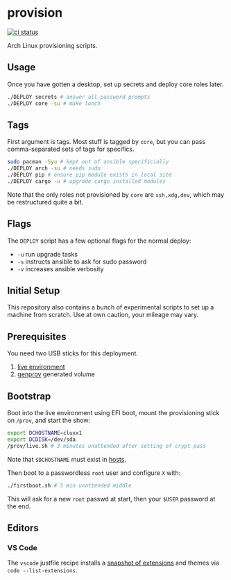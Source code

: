 # provision
[![ci status](https://github.com/clux/provision/actions/workflows/lint.yml/badge.svg)](https://github.com/clux/provision/actions/workflows/lint.yml)

Arch Linux provisioning scripts.

## Usage
Once you have gotten a desktop, set up secrets and deploy core roles later.

```sh
./DEPLOY secrets # answer all password prompts
./DEPLOY core -su # make lunch
```

## Tags
First argument is tags. Most stuff is tagged by `core`, but you can pass comma-separated sets of tags for specifics.

```sh
sudo pacman -Syu # kept out of ansible specificially
./DEPLOY arch -su # needs sudo
./DEPLOY pip # ensure pip module exists in local site
./DEPLOY cargo -u # upgrade cargo installed modules
```

Note that the only roles not provisioned by `core` are `ssh,xdg,dev`, which may be restructured quite a bit.

## Flags
The `DEPLOY` script has a few optional flags for the normal deploy:

- `-u` run upgrade tasks
- `-s` instructs ansible to ask for sudo password
- `-v` increases ansible verbosity

## Initial Setup
This repository also contains a bunch of experimental scripts to set up a machine from scratch. Use at own caution, your mileage may vary.

## Prerequisites
You need two USB sticks for this deployment.

1. [live environment](https://www.archlinux.org/download/)
2. [genprov](./genprov.sh) generated volume

## Bootstrap
Boot into the live environment using EFI boot, mount the provisioning stick on `/prov`, and start the show:

```sh
export DCHOSTNAME=cluxx1
export DCDISK=/dev/sda
/prov/live.sh # 3 minutes unattended after setting of crypt pass
```

Note that `$DCHOSTNAME` must exist in [hosts](./hosts).

Then boot to a passwordless `root` user and configure `X` with:

```sh
./firstboot.sh # 5 min unattended middle
```

This will ask for a new `root` passwd at start, then your `$USER` password at the end.

## Editors
### VS Code

The `vscode` justfile recipe installs a [snapshot of extensions](https://github.com/clux/provision/blob/ansible/vscode/extensions) and themes via `code --list-extensions`.
